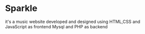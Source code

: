 # Sparkle
it's a music website developed and designed using 
HTML,CSS and JavaScript as frontend Mysql and PHP as backend
